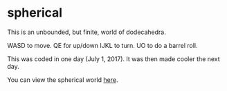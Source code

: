 # spherical

This is an unbounded, but finite, world of dodecahedra.

WASD to move. QE for up/down
IJKL to turn. UO to do a barrel roll.

This was coded in one day (July 1, 2017).
It was then made cooler the next day.

You can view the spherical world [here](http://htmlpreview.github.com/?https://github.com/rtavenner/spherical/blob/master/index.html).
